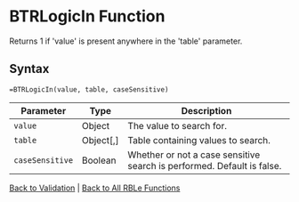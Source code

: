 # BTRLogicIn Function

Returns 1 if 'value' is present anywhere in the 'table' parameter.

## Syntax

```excel
=BTRLogicIn(value, table, caseSensitive)
```

Parameter | Type | Description
---|---|---
`value` | Object | The value to search for.
`table` | Object[,] | Table containing values to search.
`caseSensitive` | Boolean | Whether or not a case sensitive search is performed. Default is false.

[Back to Validation](RBLeValidation.md) | [Back to All RBLe Functions](RBLe.md#function-documentation)